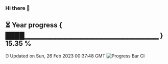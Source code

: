### Hi there 👋
⏳ Year progress { ████▁▁▁▁▁▁▁▁▁▁▁▁▁▁▁▁▁▁▁▁▁▁▁▁▁▁ } 15.35 %
---
⏰ Updated on Sun, 26 Feb 2023 00:37:48 GMT
![Progress Bar CI](https://github.com/Moyi321/Moyi321/workflows/Progress%20Bar%20CI/badge.svg)
